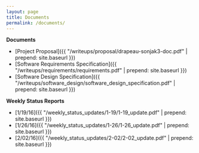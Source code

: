 ```yaml
---
layout: page
title: Documents
permalink: /documents/
---
```


**Documents**

* [Project Proposal]({{ "/writeups/proposal/drapeau-sonjak3-doc.pdf" | prepend: site.baseurl }})
* [Software Requirements Specification]({{ "/writeups/requirements/requirements.pdf" | prepend: site.baseurl }})
* [Software Design Specification]({{ "/writeups/software_design/software_design_specification.pdf" | prepend: site.baseurl }})

**Weekly Status Reports**

* [1/19/16]({{ "/weekly_status_updates/1-19/1-19_update.pdf" | prepend: site.baseurl }})
* [1/26/16]({{ "/weekly_status_updates/1-26/1-26_update.pdf" | prepend: site.baseurl }})
* [2/02/16]({{ "/weekly_status_updates/2-02/2-02_update.pdf" | prepend: site.baseurl }})